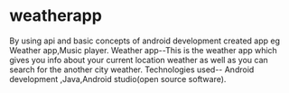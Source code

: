 # weatherapp
By using api and basic concepts of android development created app eg Weather app,Music player.
Weather app--This is the weather app which gives you info about your current location weather as well as you can search for the another city weather.
Technologies used-- Android development ,Java,Android studio(open source software).
